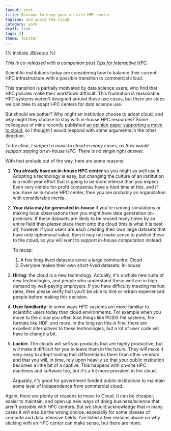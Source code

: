 ```yaml
---
layout: post
title: Reasons to keep your on-site HPC center
tagline: and avoid the cloud
category: work
draft: true
tags: []
theme: twitter
---
```

{% include JB/setup %}

*This is co-released with a companion post [Tips for Interactive HPC](interactive-hpc).*

Scientific institutions today are considering how to balance their current HPC
infrastructure with a possible transition to commercial cloud.

This transition is partially motivated by data science users,
who find that HPC policies make their workflows difficult.
This frustration is reasonable.
HPC systems weren't designed around these use cases,
but there are steps we can take to adapt HPC centers for data science use.

But should we bother?
Why might an institution choose to adopt cloud,
and why might they choose to stay with in-house HPC resources?
Some colleagues of mine recently published
[an opinion paper supporting a move to cloud](https://arxiv.org/abs/1908.03356?),
so I thought I would respond with some arguments in the other direction.

*To be clear, I support a move to cloud in many cases, as they would support
staying on in-house HPC.  There is no single right answer.*

With that prelude out of the way, here are some reasons:

1.  **You already have an in-house HPC center** so you might as well use it.
    Adopting a technology is easy, but changing the culture of an institution
    is a multi-year effort that is going to be more intense than you expect.
    Even very nimble for-profit companies have a hard time at this, and if you
    have an in-house HPC center, then you are probably an organization with
    considerable inertia.

2.  **Your data may be generated in-house** if you're running
    simulations or making local observations then you might have data
    generation on-premises.  If these datasets are likely to be reused many
    times by an entire field then *please* place them onto the cloud (this is
    what it is best at), however if your users are each creating their own
    large datasets that have only ephemeral value, then it may not make sense
    to publish these to the cloud, so you will want to support in-house
    computation instead.

    To recap:

    1.  A few long-lived datasets serve a large community: Cloud
    2.  Everyone makes their own short-lived datasets: In-house

3.  **Hiring**: the cloud is a new technology. Actually, it's a whole new suite
    of new technologies, and people who understand these well are in high demand
    by well-paying employers.  If you have difficulty meeting market rates,
    then please verify that you'll be able to hire or retrain experienced
    people before making this decision.

4.  **User familiarity**: In some ways HPC systems are more familiar to scientific
    users today than cloud environments.  For example when you move to the
    cloud you often lose things like POSIX file systems, file formats like HDF,
    and more.  In the long run this is fine, there are excellent alternatives
    to these technologies, but a lot of user code will have to change a bit.

5.  **Lockin**:  The clouds will sell you products that are highly productive,
    but will make it difficult for you to leave them in the future.  They will
    make it very easy to adopt tooling that differentiates them from other
    vendors and that you will, in time, rely upon heavily so that your public
    institution becomes a little bit of a captive.  This happens with on-site
    HPC machines and software too, but it's a bit more prevalent in the cloud.

    Arguably, it's good for government funded public institutions to maintain
    some level of independence from commercial cloud.

Again, there are plenty of reasons to move to Cloud.  It can be cheaper, easier
to maintain, and open up new ways of doing business/science that aren't
possible with HPC centers.  But we should acknowledge that in many cases it
will also be the wrong choice, especially for some classes of compute and data
intensive fields.  I've listed a few reasons above on why sticking with an HPC
center can make sense, but there are more.
